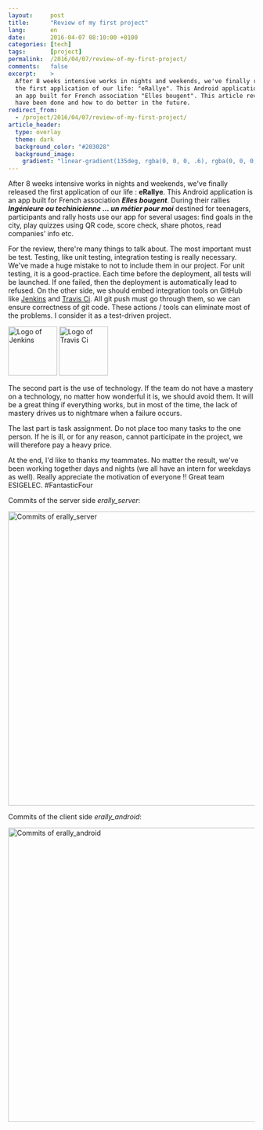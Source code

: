 ```yaml
---
layout:     post
title:      "Review of my first project"
lang:       en
date:       2016-04-07 08:10:00 +0100
categories: [tech]
tags:       [project]
permalink:  /2016/04/07/review-of-my-first-project/
comments:   false
excerpt:    >
  After 8 weeks intensive works in nights and weekends, we've finally released
  the first application of our life: "eRallye". This Android application is
  an app built for French association "Elles bougent". This article reviews what
  have been done and how to do better in the future.
redirect_from:
  - /project/2016/04/07/review-of-my-first-project/
article_header:
  type: overlay
  theme: dark
  background_color: "#203028"
  background_image:
    gradient: "linear-gradient(135deg, rgba(0, 0, 0, .6), rgba(0, 0, 0, .4))"
---
```


After 8 weeks intensive works in nights and weekends, we've finally released the 
first application of our life : **eRallye**. This Android application is an app built
for French association _**Elles bougent**_. During their rallies _**Ingénieure ou 
techinicienne ... un métier pour moi**_ destined for teenagers, participants and 
rally hosts use our app for several usages: find goals in the city, play quizzes
using QR code, score check, share photos, read companies’ info etc.

<!-- more -->

For the review, there're many things to talk about. The most important must be test.
Testing, like unit testing, integration testing is really necessary. We've made a huge
mistake to not to include them in our project. For unit testing, it is a good-practice. 
Each time before the deployment, all tests will be launched. If one failed, then the 
deployment is automatically lead to refused. On the other side, we should embed integration
tools on GitHub like [Jenkins][1] and [Travis Ci][2]. All git push must go through them,
so we can ensure correctness of git code. These actions / tools can eliminate most of 
the problems. I consider it as a test-driven project.


<img src="{{ site.url }}/assets/logo-jenkins.png" width="100" alt="Logo of Jenkins">
<img src="{{ site.url }}/assets/logo-travis-ci.png" width="100" alt="Logo of Travis Ci">


The second part is the use of technology. If the team do not have a mastery on a technology, 
no matter how wonderful it is, we should avoid them. It will be a great thing if everything 
works, but in most of the time, the lack of mastery drives us to nightmare when a failure 
occurs.


The last part is task assignment. Do not place too many tasks to the one person. If he is ill, 
or for any reason, cannot participate in the project, we will therefore pay a heavy price.

At the end, I'd like to thanks my teammates. No matter the result, we've been working together
days and nights (we all have an intern for weekdays as well). Really appreciate the motivation
of everyone !! Great team ESIGELEC. #FantasticFour

Commits of the server side _erally_server_:

<img src="{{ site.url }}/assets/20160408-erally-server.png" width="600" alt="Commits of erally_server">

Commits of the client side _erally_android_:

<img src="{{ site.url }}/assets/20160408-erally-android.png" width="600" alt="Commits of erally_android">

[1]: https://jenkins.io/
[2]: https://travis-ci.org/
